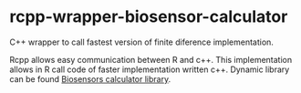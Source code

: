 # rcpp-wrapper-biosensor-calculator
C++ wrapper to call fastest version of finite diference implementation.

Rcpp allows easy communication between R and c++. This implementation allows in R call code of
faster implementation written c++. Dynamic library can be found 
<a href="https://github.com/linas-p/finite-difference-biosensor-library">Biosensors calculator library</a>.


